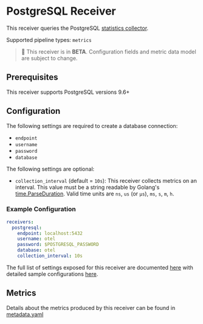 # PostgreSQL Receiver

This receiver queries the PostgreSQL [statistics collector](https://www.postgresql.org/docs/9.6/monitoring-stats.html).

Supported pipeline types: `metrics`

> :construction: This receiver is in **BETA**. Configuration fields and metric data model are subject to change.

## Prerequisites

This receiver supports PostgreSQL versions 9.6+

## Configuration

The following settings are required to create a database connection:
- `endpoint`
- `username`
- `password`
- `database`

The following settings are optional:
- `collection_interval` (default = `10s`): This receiver collects metrics on an interval. This value must be a string readable by Golang's [time.ParseDuration](https://pkg.go.dev/time#ParseDuration). Valid time units are `ns`, `us` (or `µs`), `ms`, `s`, `m`, `h`.

### Example Configuration

```yaml
receivers:
  postgresql:
    endpoint: localhost:5432
    username: otel
    password: $POSTGRESQL_PASSWORD
    database: otel
    collection_interval: 10s
```

The full list of settings exposed for this receiver are documented [here](./config.go) with detailed sample configurations [here](./testdata/config.yaml).

## Metrics

Details about the metrics produced by this receiver can be found in [metadata.yaml](./metadata.yaml)
